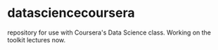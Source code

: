 datasciencecoursera
===================

repository for use with Coursera's Data Science class. Working on the toolkit lectures now.
